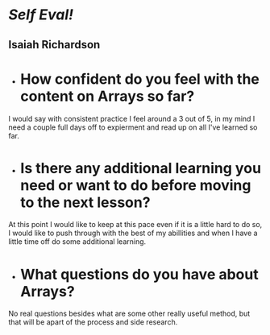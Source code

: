 # *Self Eval!*
## Isaiah Richardson

- # How confident do you feel with the content on Arrays so far?
I would say with consistent practice I feel around a 3 out of 5, in my mind I need a couple full days off to expierment and read up on all I've learned so far.
- # Is there any additional learning you need or want to do before moving to the next lesson?
At this point I would like to keep at this pace even if it is a little hard to do so, I would like to push through with the best of my abillities and when I have a little time off do some additional learning.
- # What questions do you have about Arrays?
No real questions besides what are some other really useful method, but that will be apart of the process and side research.